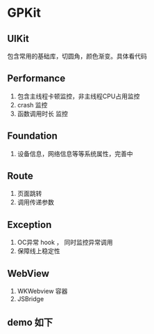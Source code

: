 # GPKit

## UIKit
包含常用的基础库，切圆角，颜色渐变。具体看代码

## Performance
1. 包含主线程卡顿监控，非主线程CPU占用监控
2. crash 监控
3. 函数调用时长 监控

## Foundation
1. 设备信息，网络信息等等系统属性，完善中

## Route
1. 页面跳转
2. 调用传递参数

## Exception
1. OC异常 hook ， 同时监控异常调用
2. 保障线上稳定性

## WebView
1. WKWebview 容器
2. JSBridge


## demo 如下
